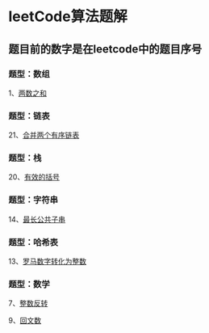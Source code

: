 # leetCode算法题解

## 题目前的数字是在leetcode中的题目序号

### 题型：数组

1、[两数之和](https://leetcode-cn.com/problems/two-sum/)

### 题型：链表

21、[合并两个有序链表](https://github.com/rain9155/LeetCodeSolution/blob/master/src/easy/leetcode21/Solution.java)

### 题型：栈

20、[有效的括号](https://github.com/rain9155/LeetCodeSolution/blob/b0618cc851d249e33785f490f9c689ff12d5cc00/src/easy/leetcode20/Solution.java)

### 题型：字符串

14、[最长公共子串](https://github.com/rain9155/LeetCodeSolution/blob/b0618cc851d249e33785f490f9c689ff12d5cc00/src/easy/leetcode14/Solution.java)

### 题型：哈希表

13、[罗马数字转化为整数](https://github.com/rain9155/LeetCodeSolution/blob/b0618cc851d249e33785f490f9c689ff12d5cc00/src/easy/leetcode13/Solution.java)


### 题型：数学
7、[整数反转](https://github.com/rain9155/LeetCodeSolution/blob/9561243dff12b3e091db788f766c6d0da1564ffc/src/easy/leetcode7/Solution.java)

9、[回文数](https://github.com/rain9155/LeetCodeSolution/blob/master/src/easy/leetcode9/Solution.java)



